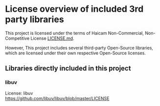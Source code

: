# License overview of included 3rd party libraries

This project is licensed under the terms of Haicam Non-Commercial, Non-Competitive License [LICENSE.md](LICENSE.md).


However, This project includes several third-party Open-Source libraries, which are licensed under their own respective Open-Source licenses.

## Libraries directly included in this project

### libuv 
License: libuv  
https://github.com/libuv/libuv/blob/master/LICENSE